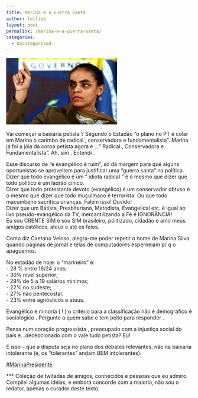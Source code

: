 ```yaml
---
title: Marina e a Guerra Santa
author: fellipe
layout: post
permalink: /marina-e-a-guerra-santa/
categories:
  - Uncategorized
---
```

[<img class="size-medium wp-image-265 aligncenter" alt="silvamain" src="/img/posts/2014/08/silvamain-300x180.jpg" width="300" height="180" />][1]

Vai começar a baixaria petista ? Segundo o Estadão &#8220;o plano no PT é colar em Marina o carimbo de radical , conservadora e fundamentalista&#8221;. Marina já foi a jóia da coroa petista agora é &#8230;&#8221; Radical , Conservadora e Fundamentalista&#8221;. Ah, sim . Entendi .

Esse discurso de &#8220;é evangélico é ruim&#8221;, só dá margem para que alguns oportunistas se aproveitem para justificar uma &#8220;guerra santa&#8221; na política.  
Dizer que todo evangélico é um &#8221; idiota radical &#8221; é o mesmo que dizer que todo político é um ladrão cínico.  
Dizer que todo protestante devoto (evangélico) é um conservador obtuso é o mesmo que dizer que todo muçulmano é terrorista. Ou que todo macumbeiro sacrifica crianças. Falem isso! Duvido!  
Dizer que um Batista, Presbiteriano, Metodista, Evangelical etc. é igual ao lixo pseudo-evangélico da TV, mercantilizando a Fé é IGNORÂNCIA!  
Eu sou CRENTE SIM e sou SIM brasileiro, politizado, cidadão e amo meus amigos católicos, ateus e até os feios.

<div>
  <p>
    Como diz Caetano Veloso, alegra-me poder repetir o nome de Marina Silva quando páginas de jornal e telas de computadores esperneiam p/ q o apaguemos.
  </p>
  
  <p>
    No estadão de hoje: o &#8220;marineiro&#8221; é:<br /> - 28 % entre 16/24 anos;<br /> - 30% nível superior;<br /> - 29% de 5 a 19 salários minimos;<br /> - 22% no sudeste;<br /> - 27% não pentecostal.<br /> - 23% entre agnósticos e ateus.
  </p>
  
  <p>
    Evangélico é minoria ( ! ) o critério para a classificação não é demográfico é sociológico . Pergunte a quem sabe e tem peito para responder .
  </p>
  
  <p>
    Pensa num coração progressista , preocupado com a injustiça social do país e&#8230;decepcionado com o vale tudo petista? Eu!
  </p>
  
  <p>
    É isso &#8211; que a disputa seja no plano dos debates relevantes, não na baixaria intolerante (é, os &#8220;tolerantes&#8221; andam BEM intolerantes).
  </p>
  
  <p>
    <a href="https://www.facebook.com/hashtag/marinapresidente?source=feed_text&story_id=10152647866229161" data-ft="{&quot;tn&quot;:&quot;*N&quot;,&quot;type&quot;:104}">‪#‎MarinaPresidente‬</a>
  </p>
  
  <p>
    *** Coleção de twitadas de amigos, conhecidos e pessoas que eu admiro. Compilei algumas idéias, e embora concorde com a maioria, não sou o redator, apenas o curador deste texto.
  </p>
</div>

 [1]: /img/posts/2014/08/silvamain.jpg